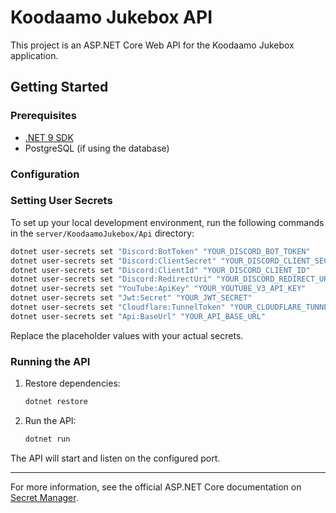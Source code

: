 # Koodaamo Jukebox API

This project is an ASP.NET Core Web API for the Koodaamo Jukebox application.

## Getting Started

### Prerequisites
- [.NET 9 SDK](https://dotnet.microsoft.com/en-us/download/dotnet/9.0)
- PostgreSQL (if using the database)

### Configuration

### Setting User Secrets

To set up your local development environment, run the following commands in the `server/KoodaamoJukebox/Api` directory:

```bash
dotnet user-secrets set "Discord:BotToken" "YOUR_DISCORD_BOT_TOKEN"
dotnet user-secrets set "Discord:ClientSecret" "YOUR_DISCORD_CLIENT_SECRET"
dotnet user-secrets set "Discord:ClientId" "YOUR_DISCORD_CLIENT_ID"
dotnet user-secrets set "Discord:RedirectUri" "YOUR_DISCORD_REDIRECT_URI"
dotnet user-secrets set "YouTube:ApiKey" "YOUR_YOUTUBE_V3_API_KEY"
dotnet user-secrets set "Jwt:Secret" "YOUR_JWT_SECRET"
dotnet user-secrets set "Cloudflare:TunnelToken" "YOUR_CLOUDFLARE_TUNNEL_TOKEN"
dotnet user-secrets set "Api:BaseUrl" "YOUR_API_BASE_URL"
```

Replace the placeholder values with your actual secrets.

### Running the API

1. Restore dependencies:
   ```bash
   dotnet restore
   ```
2. Run the API:
   ```bash
   dotnet run
   ```

The API will start and listen on the configured port.

---

For more information, see the official ASP.NET Core documentation on [Secret Manager](https://learn.microsoft.com/en-us/aspnet/core/security/app-secrets).
